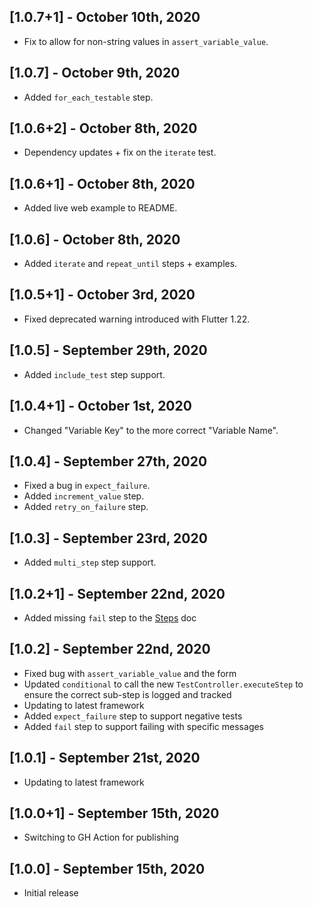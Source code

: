 ## [1.0.7+1] - October 10th, 2020

* Fix to allow for non-string values in `assert_variable_value`.


## [1.0.7] - October 9th, 2020

* Added `for_each_testable` step.


## [1.0.6+2] - October 8th, 2020

* Dependency updates + fix on the `iterate` test.


## [1.0.6+1] - October 8th, 2020

* Added live web example to README.


## [1.0.6] - October 8th, 2020

* Added `iterate` and `repeat_until` steps + examples.


## [1.0.5+1] - October 3rd, 2020

* Fixed deprecated warning introduced with Flutter 1.22.


## [1.0.5] - September 29th, 2020

* Added `include_test` step support.


## [1.0.4+1] - October 1st, 2020

* Changed "Variable Key" to the more correct "Variable Name".


## [1.0.4] - September 27th, 2020

* Fixed a bug in `expect_failure`.
* Added `increment_value` step.
* Added `retry_on_failure` step.


## [1.0.3] - September 23rd, 2020

* Added `multi_step` step support.


## [1.0.2+1] - September 22nd, 2020

* Added missing `fail` step to the [Steps](https://github.com/peiffer-innovations/automated_testing_framework_plugin_flow_control/blob/main/documentation/STEPS.md) doc


## [1.0.2] - September 22nd, 2020

* Fixed bug with `assert_variable_value` and the form
* Updated `conditional` to call the new `TestController.executeStep` to ensure the correct sub-step is logged and tracked
* Updating to latest framework
* Added `expect_failure` step to support negative tests
* Added `fail` step to support failing with specific messages


## [1.0.1] - September 21st, 2020

* Updating to latest framework


## [1.0.0+1] - September 15th, 2020

* Switching to GH Action for publishing


## [1.0.0] - September 15th, 2020

* Initial release
